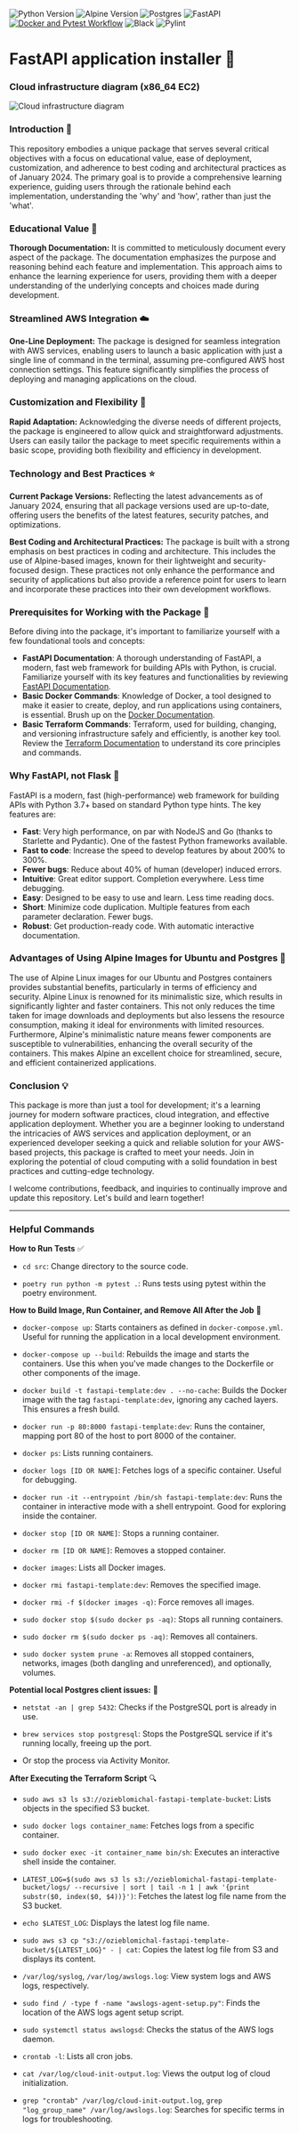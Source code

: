 ![Python Version](https://img.shields.io/badge/Python-3.12-blue.svg)
![Alpine Version](https://img.shields.io/badge/Alpine-3.14-green.svg)
![Postgres](https://img.shields.io/badge/Postgres-16.1--alpine3.19-red.svg)
![FastAPI](https://img.shields.io/badge/FastAPI-0.108.0-009688.svg)
[![Docker and Pytest Workflow](https://github.com/ozieblo-michal/fastAPI-templates/actions/workflows/docker_and_pytest.yml/badge.svg)](https://github.com/ozieblo-michal/fastAPI-templates/actions/workflows/docker_and_pytest.yml)
![Black](https://img.shields.io/badge/code%20style-black-000000.svg)
![Pylint](https://img.shields.io/badge/linter-pylint-blue.svg)


# FastAPI application installer :rocket:

### Cloud infrastructure diagram (x86_64 EC2)
![Cloud infrastructure diagram](cloudschema.drawio.png "Cloud infrastructure diagram")

### Introduction :wave:

This repository embodies a unique package that serves several critical objectives with a focus on educational value, ease of deployment, customization, and adherence to best coding and architectural practices as of January 2024. The primary goal is to provide a comprehensive learning experience, guiding users through the rationale behind each implementation, understanding the 'why' and 'how', rather than just the 'what'.

### Educational Value :school:

**Thorough Documentation:** It is committed to meticulously document every aspect of the package. The documentation emphasizes the purpose and reasoning behind each feature and implementation. This approach aims to enhance the learning experience for users, providing them with a deeper understanding of the underlying concepts and choices made during development.

### Streamlined AWS Integration :cloud:

**One-Line Deployment:** The package is designed for seamless integration with AWS services, enabling users to launch a basic application with just a single line of command in the terminal, assuming pre-configured AWS host connection settings. This feature significantly simplifies the process of deploying and managing applications on the cloud.

### Customization and Flexibility :wrench:

**Rapid Adaptation:** Acknowledging the diverse needs of different projects, the package is engineered to allow quick and straightforward adjustments. Users can easily tailor the package to meet specific requirements within a basic scope, providing both flexibility and efficiency in development.

### Technology and Best Practices :star:

**Current Package Versions:** Reflecting the latest advancements as of January 2024, ensuring that all package versions used are up-to-date, offering users the benefits of the latest features, security patches, and optimizations.

**Best Coding and Architectural Practices:** The package is built with a strong emphasis on best practices in coding and architecture. This includes the use of Alpine-based images, known for their lightweight and security-focused design. These practices not only enhance the performance and security of applications but also provide a reference point for users to learn and incorporate these practices into their own development workflows.

### Prerequisites for Working with the Package :school:

Before diving into the package, it's important to familiarize yourself with a few foundational tools and concepts:

- **FastAPI Documentation**: A thorough understanding of FastAPI, a modern, fast web framework for building APIs with Python, is crucial. Familiarize yourself with its key features and functionalities by reviewing [FastAPI Documentation](https://fastapi.tiangolo.com/).
- **Basic Docker Commands**: Knowledge of Docker, a tool designed to make it easier to create, deploy, and run applications using containers, is essential. Brush up on the [Docker Documentation](https://docs.docker.com/get-started/overview/).
- **Basic Terraform Commands**: Terraform, used for building, changing, and versioning infrastructure safely and efficiently, is another key tool. Review the [Terraform Documentation](https://www.terraform.io/docs/index.html) to understand its core principles and commands.

### Why FastAPI, not Flask :muscle:
FastAPI is a modern, fast (high-performance) web framework for building APIs with Python 3.7+ based on standard Python type hints. The key features are:

- **Fast**: Very high performance, on par with NodeJS and Go (thanks to Starlette and Pydantic). One of the fastest Python frameworks available.
- **Fast to code**: Increase the speed to develop features by about 200% to 300%. 
- **Fewer bugs**: Reduce about 40% of human (developer) induced errors.
- **Intuitive**: Great editor support. Completion everywhere. Less time debugging.
- **Easy**: Designed to be easy to use and learn. Less time reading docs.
- **Short**: Minimize code duplication. Multiple features from each parameter declaration. Fewer bugs.
- **Robust**: Get production-ready code. With automatic interactive documentation.

### Advantages of Using Alpine Images for Ubuntu and Postgres :mount_fuji:
The use of Alpine Linux images for our Ubuntu and Postgres containers provides substantial benefits, particularly in terms of efficiency and security. Alpine Linux is renowned for its minimalistic size, which results in significantly lighter and faster containers. This not only reduces the time taken for image downloads and deployments but also lessens the resource consumption, making it ideal for environments with limited resources. Furthermore, Alpine's minimalistic nature means fewer components are susceptible to vulnerabilities, enhancing the overall security of the containers. This makes Alpine an excellent choice for streamlined, secure, and efficient containerized applications.

### Conclusion :bulb:

This package is more than just a tool for development; it's a learning journey for modern software practices, cloud integration, and effective application deployment. Whether you are a beginner looking to understand the intricacies of AWS services and application deployment, or an experienced developer seeking a quick and reliable solution for your AWS-based projects, this package is crafted to meet your needs. Join in exploring the potential of cloud computing with a solid foundation in best practices and cutting-edge technology.

I welcome contributions, feedback, and inquiries to continually improve and update this repository. Let's build and learn together!


---

### Helpful Commands

**How to Run Tests** :white_check_mark:

- `cd src`: Change directory to the source code.

- `poetry run python -m pytest .`: Runs tests using pytest within the poetry environment.

**How to Build Image, Run Container, and Remove All After the Job** :whale:

- `docker-compose up`: Starts containers as defined in `docker-compose.yml`. Useful for running the application in a local development environment.

- `docker-compose up --build`: Rebuilds the image and starts the containers. Use this when you've made changes to the Dockerfile or other components of the image.

- `docker build -t fastapi-template:dev . --no-cache`: Builds the Docker image with the tag `fastapi-template:dev`, ignoring any cached layers. This ensures a fresh build.

- `docker run -p 80:8000 fastapi-template:dev`: Runs the container, mapping port 80 of the host to port 8000 of the container.

- `docker ps`: Lists running containers.

- `docker logs [ID OR NAME]`: Fetches logs of a specific container. Useful for debugging.

- `docker run -it --entrypoint /bin/sh fastapi-template:dev`: Runs the container in interactive mode with a shell entrypoint. Good for exploring inside the container.

- `docker stop [ID OR NAME]`: Stops a running container.

- `docker rm [ID OR NAME]`: Removes a stopped container.

- `docker images`: Lists all Docker images.

- `docker rmi fastapi-template:dev`: Removes the specified image.

- `docker rmi -f $(docker images -q)`: Force removes all images.

- `sudo docker stop $(sudo docker ps -aq)`: Stops all running containers.

- `sudo docker rm $(sudo docker ps -aq)`: Removes all containers.

- `sudo docker system prune -a`: Removes all stopped containers, networks, images (both dangling and unreferenced), and optionally, volumes.

**Potential local Postgres client issues:** :elephant:

- `netstat -an | grep 5432`: Checks if the PostgreSQL port is already in use.

- `brew services stop postgresql`: Stops the PostgreSQL service if it's running locally, freeing up the port.

- Or stop the process via Activity Monitor.

**After Executing the Terraform Script** :mag:

- `sudo aws s3 ls s3://ozieblomichal-fastapi-template-bucket`: Lists objects in the specified S3 bucket.

- `sudo docker logs container_name`: Fetches logs from a specific container.

- `sudo docker exec -it container_name bin/sh`: Executes an interactive shell inside the container.

- `LATEST_LOG=$(sudo aws s3 ls s3://ozieblomichal-fastapi-template-bucket/logs/ --recursive | sort | tail -n 1 | awk '{print substr($0, index($0, $4))}')`: Fetches the latest log file name from the S3 bucket.

- `echo $LATEST_LOG`: Displays the latest log file name.

- `sudo aws s3 cp "s3://ozieblomichal-fastapi-template-bucket/${LATEST_LOG}" - | cat`: Copies the latest log file from S3 and displays its content.

- `/var/log/syslog`, `/var/log/awslogs.log`: View system logs and AWS logs, respectively.

- `sudo find / -type f -name "awslogs-agent-setup.py"`: Finds the location of the AWS logs agent setup script.

- `sudo systemctl status awslogsd`: Checks the status of the AWS logs daemon.

- `crontab -l`: Lists all cron jobs.

- `cat /var/log/cloud-init-output.log`: Views the output log of cloud initialization.

- `grep "crontab" /var/log/cloud-init-output.log`, `grep "log_group_name" /var/log/awslogs.log`: Searches for specific terms in logs for troubleshooting.
